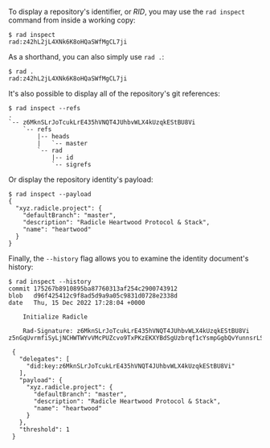 To display a repository's identifier, or *RID*, you may use the `rad inspect`
command from inside a working copy:

```
$ rad inspect
rad:z42hL2jL4XNk6K8oHQaSWfMgCL7ji
```

As a shorthand, you can also simply use `rad .`:

```
$ rad .
rad:z42hL2jL4XNk6K8oHQaSWfMgCL7ji
```

It's also possible to display all of the repository's git references:

```
$ rad inspect --refs
.
`-- z6MknSLrJoTcukLrE435hVNQT4JUhbvWLX4kUzqkEStBU8Vi
    `-- refs
        |-- heads
        |   `-- master
        `-- rad
            |-- id
            `-- sigrefs
```

Or display the repository identity's payload:

```
$ rad inspect --payload
{
  "xyz.radicle.project": {
    "defaultBranch": "master",
    "description": "Radicle Heartwood Protocol & Stack",
    "name": "heartwood"
  }
}
```

Finally, the `--history` flag allows you to examine the identity document's
history:

```
$ rad inspect --history
commit 175267b8910895ba87760313af254c2900743912
blob   d96f425412c9f8ad5d9a9a05c9831d0728e2338d
date   Thu, 15 Dec 2022 17:28:04 +0000

    Initialize Radicle

    Rad-Signature: z6MknSLrJoTcukLrE435hVNQT4JUhbvWLX4kUzqkEStBU8Vi z5nGqUvrmfiSyLjNCHWTWYvVMcPUZcvo9TxPKzEKXYBdSgUzbrqf1cYsmpGgbQvYunnsrLSsubEmxZaRdKM4quqQR

 {
   "delegates": [
     "did:key:z6MknSLrJoTcukLrE435hVNQT4JUhbvWLX4kUzqkEStBU8Vi"
   ],
   "payload": {
     "xyz.radicle.project": {
       "defaultBranch": "master",
       "description": "Radicle Heartwood Protocol & Stack",
       "name": "heartwood"
     }
   },
   "threshold": 1
 }

```
